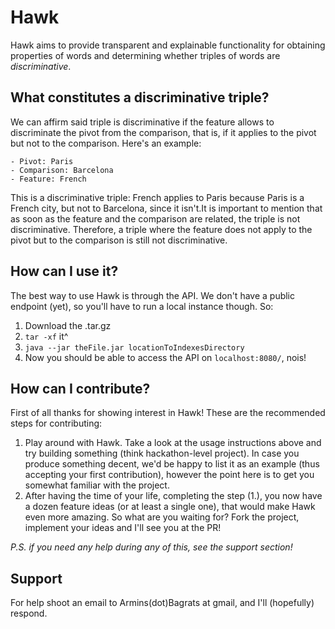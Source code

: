 # Hawk

Hawk aims to provide transparent and explainable functionality for obtaining properties of words and determining whether triples of words are _discriminative_.

## What constitutes a discriminative triple?

We can affirm said triple is discriminative if the feature allows to discriminate the pivot from the comparison, that is, if it applies to the pivot but not to the comparison. Here's an example:

	- Pivot: Paris
	- Comparison: Barcelona
	- Feature: French

This is a discriminative triple: French applies to Paris because Paris is a French city, but not to Barcelona, since it isn't.It is important to mention that as soon as the feature and the comparison are related, the triple is not discriminative. Therefore, a triple where the feature does not apply to the pivot but to the comparison is still not discriminative.

## How can I use it?
The best way to use Hawk is through the API.
We don't have a public endpoint (yet), so you'll have to run a local instance though. So:
1. Download the .tar.gz
2. `tar -xf` it^
3. `java --jar theFile.jar locationToIndexesDirectory`
4. Now you should be able to access the API on `localhost:8080/`, nois!

## How can I contribute?
First of all thanks for showing interest in Hawk!
These are the recommended steps for contributing:
1. Play around with Hawk. 
Take a look at the usage instructions above and try building something (think hackathon-level project). In case you produce something decent, we'd be happy to list it as an example (thus accepting your first contribution), however the point here is to get you somewhat familiar with the project.
2. After having the time of your life, completing the step (1.), you now have a dozen feature ideas (or at least a single one), that would make Hawk even more amazing. So what are you waiting for? Fork the project, implement your ideas and I'll see you at the PR!

_P.S. if you need any help during any of this, see the support section!_

## Support
For help shoot an email to Armins(dot)Bagrats at gmail, and I'll (hopefully) respond.

